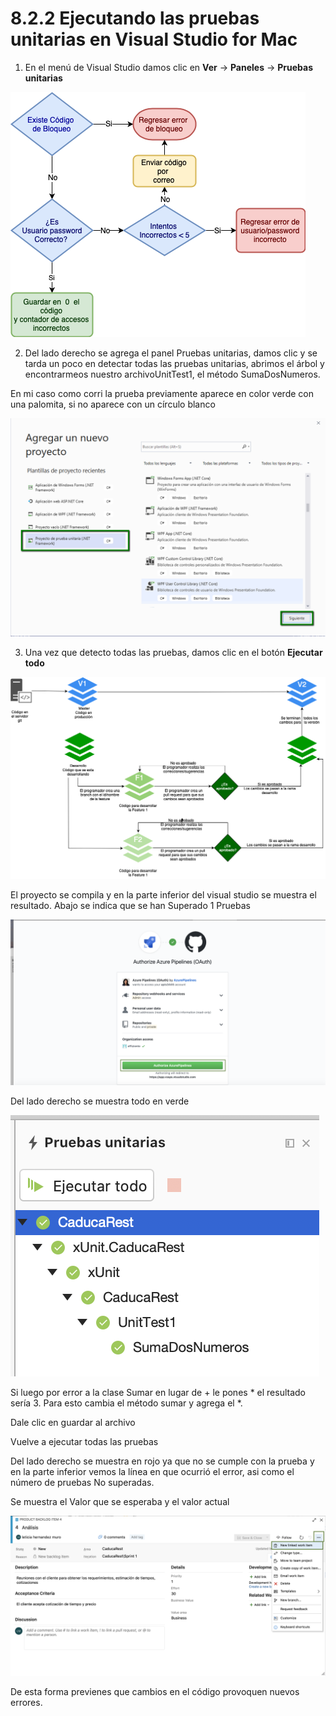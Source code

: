 # 8.2.2 Ejecutando las pruebas unitarias en Visual Studio for Mac

1. En el menú de Visual Studio damos clic en **Ver** -&gt; **Paneles** -&gt; **Pruebas unitarias**

![](../../.gitbook/assets/image%20%28131%29.png)

2. Del lado derecho se agrega el panel Pruebas unitarias, damos clic y se tarda un poco en detectar todas las pruebas unitarias, abrimos el árbol y encontrarmeos nuestro archivoUnitTest1, el método SumaDosNumeros. 

En mi caso como corri la prueba previamente aparece en color verde con una palomita, si no aparece con un círculo blanco

![](../../.gitbook/assets/image%20%28176%29.png)

3. Una vez que detecto todas las pruebas, damos clic en el botón **Ejecutar todo**

![](../../.gitbook/assets/image%20%28286%29.png)

El proyecto se compila y en la parte inferior del visual studio se muestra el resultado. Abajo se indica que se han Superado 1 Pruebas

![](../../.gitbook/assets/image%20%2881%29.png)

Del lado derecho se muestra todo en verde

![](../../.gitbook/assets/image.png)

Si luego por error a la clase Sumar en lugar de + le pones \* el resultado sería 3. Para esto cambia el método sumar y agrega el \*.

Dale clic en guardar al archivo

Vuelve a ejecutar todas las pruebas

Del lado derecho se muestra en rojo ya que no se cumple con la prueba y en la parte inferior vemos la línea en que ocurrió el error, asi como el número de pruebas No superadas.

Se muestra el Valor que se esperaba y el valor actual

![](../../.gitbook/assets/image%20%28228%29.png)

De esta forma previenes que cambios en el código provoquen nuevos errores.



